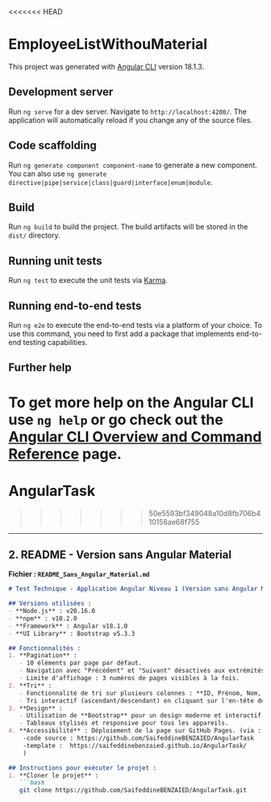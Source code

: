 <<<<<<< HEAD
# EmployeeListWithouMaterial

This project was generated with [Angular CLI](https://github.com/angular/angular-cli) version 18.1.3.

## Development server

Run `ng serve` for a dev server. Navigate to `http://localhost:4200/`. The application will automatically reload if you change any of the source files.

## Code scaffolding

Run `ng generate component component-name` to generate a new component. You can also use `ng generate directive|pipe|service|class|guard|interface|enum|module`.

## Build

Run `ng build` to build the project. The build artifacts will be stored in the `dist/` directory.

## Running unit tests

Run `ng test` to execute the unit tests via [Karma](https://karma-runner.github.io).

## Running end-to-end tests

Run `ng e2e` to execute the end-to-end tests via a platform of your choice. To use this command, you need to first add a package that implements end-to-end testing capabilities.

## Further help

To get more help on the Angular CLI use `ng help` or go check out the [Angular CLI Overview and Command Reference](https://angular.dev/tools/cli) page.
=======
# AngularTask
>>>>>>> 50e5593bf349048a10d8fb706b410158ae68f755



---

## **2. README - Version sans Angular Material**

**Fichier : `README_Sans_Angular_Material.md`**

```markdown
# Test Technique - Application Angular Niveau 1 (Version sans Angular Material)

## Versions utilisées :
- **Node.js** : v20.16.0
- **npm** : v10.2.0
- **Framework** : Angular v18.1.0
- **UI Library** : Bootstrap v5.3.3

## Fonctionnalités :
1. **Pagination** : 
   - 10 éléments par page par défaut.
   - Navigation avec "Précédent" et "Suivant" désactivés aux extrémités.
   - Limite d'affichage : 3 numéros de pages visibles à la fois.
2. **Tri** : 
   - Fonctionnalité de tri sur plusieurs colonnes : **ID, Prénom, Nom, Âge, Salaire**.
   - Tri interactif (ascendant/descendant) en cliquant sur l'en-tête des colonnes.
3. **Design** :
   - Utilisation de **Bootstrap** pour un design moderne et interactif.
   - Tableaux stylisés et responsive pour tous les appareils.
4. **Accessibilité** : Déploiement de la page sur GitHub Pages. (via :
    -code source : https://github.com/SaifeddineBENZAIED/AngularTask
    -template :  https://saifeddinebenzaied.github.io/AngularTask/
    )

## Instructions pour exécuter le projet :
1. **Cloner le projet** :
   ```bash
   git clone https://github.com/SaifeddineBENZAIED/AngularTask.git
